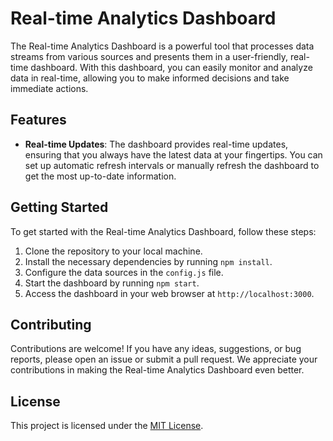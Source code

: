 # Real-time Analytics Dashboard

The Real-time Analytics Dashboard is a powerful tool that processes data streams from various sources and presents them in a user-friendly, real-time dashboard. With this dashboard, you can easily monitor and analyze data in real-time, allowing you to make informed decisions and take immediate actions.

## Features

<!-- - **Data Integration**: The dashboard seamlessly integrates with various data sources, including databases, APIs, and streaming platforms, allowing you to aggregate data from multiple sources into a single dashboard. -->

- **Real-time Updates**: The dashboard provides real-time updates, ensuring that you always have the latest data at your fingertips. You can set up automatic refresh intervals or manually refresh the dashboard to get the most up-to-date information.

<!-- - **Customizable Visualizations**: Customize the dashboard to suit your needs with a wide range of visualization options. Choose from various chart types, graphs, and widgets to create meaningful and insightful visual representations of your data. -->

<!-- - **Alerts and Notifications**: Set up alerts and notifications based on predefined thresholds or conditions. Receive instant notifications when certain metrics exceed or fall below specified values, allowing you to take immediate action. -->

## Getting Started

To get started with the Real-time Analytics Dashboard, follow these steps:

1. Clone the repository to your local machine.
2. Install the necessary dependencies by running `npm install`.
3. Configure the data sources in the `config.js` file.
4. Start the dashboard by running `npm start`.
5. Access the dashboard in your web browser at `http://localhost:3000`.

## Contributing

Contributions are welcome! If you have any ideas, suggestions, or bug reports, please open an issue or submit a pull request. We appreciate your contributions in making the Real-time Analytics Dashboard even better.

## License

This project is licensed under the [MIT License](LICENSE).

